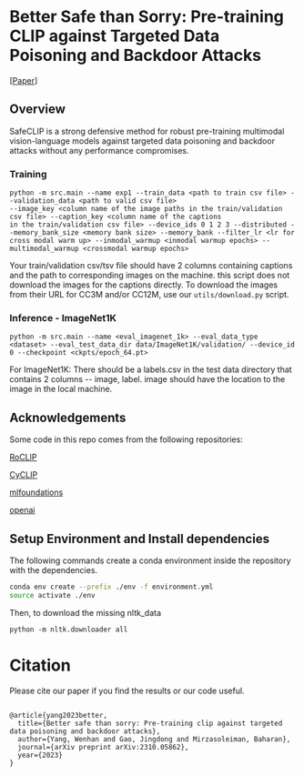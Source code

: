# Better Safe than Sorry: Pre-training CLIP against Targeted Data Poisoning and Backdoor Attacks

[[Paper](https://arxiv.org/abs/2310.05862)]

## Overview
SafeCLIP is a strong defensive method for robust pre-training multimodal vision-language models against targeted data poisoning and backdoor attacks without any performance compromises.

### Training 

```
python -m src.main --name exp1 --train_data <path to train csv file> --validation_data <path to valid csv file>
--image_key <column name of the image paths in the train/validation csv file> --caption_key <column name of the captions
in the train/validation csv file> --device_ids 0 1 2 3 --distributed --memory_bank_size <memory bank size> --memory_bank --filter_lr <lr for cross modal warm up> --inmodal_warmup <inmodal warmup epochs> --multimodal_warmup <crossmodal warmup epochs> 
```

Your train/validation csv/tsv file should have 2 columns containing captions and the path to corresponding images on the machine. this script does not download the images for the captions directly. To download the images from their URL for CC3M and/or CC12M, use our `utils/download.py` script.

### Inference - ImageNet1K

```
python -m src.main --name <eval_imagenet_1k> --eval_data_type <dataset> --eval_test_data_dir data/ImageNet1K/validation/ --device_id 0 --checkpoint <ckpts/epoch_64.pt> 
```

For ImageNet1K: There should be a labels.csv in the test data directory that contains 2 columns -- image, label. image should have the location to the image in the local machine.

## Acknowledgements
Some code in this repo comes from the following repositories:

[RoCLIP](https://github.com/BigML-CS-UCLA/RoCLIP)

[CyCLIP](https://github.com/goel-shashank/CyCLIP)

[mlfoundations](https://github.com/mlfoundations/open_clip)  

[openai](https://github.com/openai/CLIP)

## Setup Environment and Install dependencies

The following commands create a conda environment inside the repository with the dependencies.

```bash
conda env create --prefix ./env -f environment.yml
source activate ./env
```

Then, to download the missing nltk_data

```
python -m nltk.downloader all

```

# Citation

Please cite our paper if you find the results or our code useful.
```

@article{yang2023better,
  title={Better safe than sorry: Pre-training clip against targeted data poisoning and backdoor attacks},
  author={Yang, Wenhan and Gao, Jingdong and Mirzasoleiman, Baharan},
  journal={arXiv preprint arXiv:2310.05862},
  year={2023}
}
```